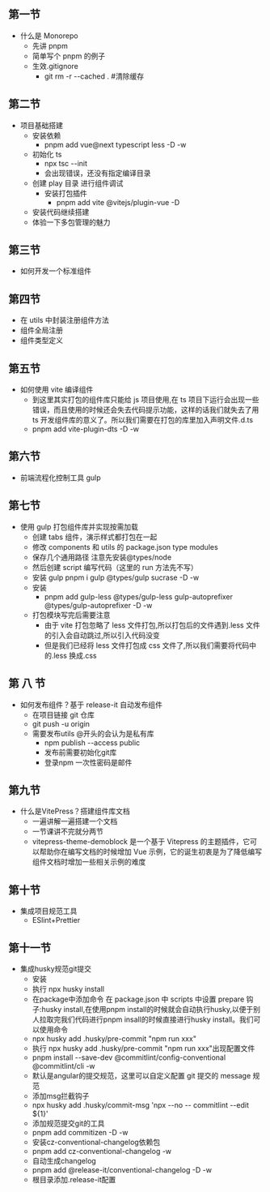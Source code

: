 ## 第一节

- 什么是 Monorepo
  - 先讲 pnpm
  - 简单写个 pnpm 的例子
  - 生效.gitignore
    - git rm -r --cached . #清除缓存

## 第二节

- 项目基础搭建 
  - 安装依赖
    - pnpm add vue@next typescript less -D -w
  - 初始化 ts
    - npx tsc --init
    - 会出现错误，还没有指定编译目录
  - 创建 play 目录 进行组件调试
    - 安装打包插件
      - pnpm add vite @vitejs/plugin-vue -D
  - 安装代码继续搭建
  - 体验一下多包管理的魅力

## 第三节

- 如何开发一个标准组件

## 第四节

- 在 utils 中封装注册组件方法
- 组件全局注册
- 组件类型定义

## 第五节

- 如何使用 vite 编译组件
  - 到这里其实打包的组件库只能给 js 项目使用,在 ts 项目下运行会出现一些错误，而且使用的时候还会失去代码提示功能，这样的话我们就失去了用 ts 开发组件库的意义了。所以我们需要在打包的库里加入声明文件.d.ts
  - pnpm add vite-plugin-dts -D -w

## 第六节

- 前端流程化控制工具 gulp

## 第七节

- 使用 gulp 打包组件库并实现按需加载
  - 创建 tabs 组件，演示样式都打包在一起
  - 修改 components 和 utils 的 package.json type modules
  - 保存几个通用路径 注意先安装@types/node
  - 然后创建 script 编写代码（这里的 run 方法先不写）
  - 安装 gulp pnpm i gulp @types/gulp sucrase -D -w
  - 安装
    - pnpm add gulp-less @types/gulp-less gulp-autoprefixer @types/gulp-autoprefixer -D -w
  - 打包模块写完后需要注意
    - 由于 vite 打包忽略了 less 文件打包,所以打包后的文件遇到.less 文件的引入会自动跳过,所以引入代码没变
    - 但是我们已经将 less 文件打包成 css 文件了,所以我们需要将代码中的.less 换成.css

## 第 八 节

- 如何发布组件？基于 release-it 自动发布组件
  - 在项目链接 git 仓库
  - git push -u origin
  - 需要发布utils @开头的会认为是私有库
    - npm publish --access public 
    - 发布前需要初始化git库
    - 登录npm 一次性密码是邮件

## 第九节
- 什么是VitePress？搭建组件库文档
  - 一遍讲解一遍搭建一个文档
  - 一节课讲不完就分两节
  - vitepress-theme-demoblock 是一个基于 Vitepress 的主题插件，它可以帮助你在编写文档的时候增加 Vue 示例，它的诞生初衷是为了降低编写组件文档时增加一些相关示例的难度
## 第十节
- 集成项目规范工具
  - ESlint+Prettier
## 第十一节
- 集成husky规范git提交
  - 安装
  - 执行 npx husky install
  - 在package中添加命令
  在 package.json 中 scripts 中设置 prepare 钩子:husky install,在使用pnpm install的时候就会自动执行husky,以便于别人拉取完我们代码进行pnpm insall的时候直接进行husky install。我们可以使用命令
  - npx husky add .husky/pre-commit "npm run xxx"
  - 执行 npx husky add .husky/pre-commit "npm run xxx"出现配置文件
  - pnpm install --save-dev @commitlint/config-conventional @commitlint/cli -w
  - 默认是angular的提交规范，这里可以自定义配置 git 提交的 message 规范
  - 添加msg拦截钩子
  - npx husky add .husky/commit-msg 'npx --no -- commitlint --edit ${1}'
  - 添加规范提交git的工具
  - pnpm add commitizen -D -w
  - 安装cz-conventional-changelog依赖包
  - pnpm add cz-conventional-changelog -w
  - 自动生成changelog
  - pnpm add @release-it/conventional-changelog -D 
-w
  - 根目录添加.release-it配置